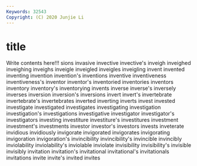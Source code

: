 ```yaml
---
Keywords: 32543
Copyright: (C) 2020 Junjie Li
---
```


# title

Write contents here!!!
sions 
invasive 
invective 
invective's 
inveigh 
inveighed 
inveighing 
inveighs 
inveigle 
inveigled
inveigles 
inveigling 
invent 
invented 
inventing 
invention 
invention's 
inventions 
inventive 
inventiveness
inventiveness's 
inventor 
inventor's 
inventoried 
inventories 
inventors 
inventory 
inventory's 
inventorying 
invents
inverse 
inverse's 
inversely 
inverses 
inversion 
inversion's 
inversions 
invert 
invert's 
invertebrate
invertebrate's 
invertebrates 
inverted 
inverting 
inverts 
invest 
invested 
investigate 
investigated 
investigates
investigating 
investigation 
investigation's 
investigations 
investigative 
investigator 
investigator's 
investigators 
investing 
investiture
investiture's 
investitures 
investment 
investment's 
investments 
investor 
investor's 
investors 
invests 
inveterate
invidious 
invidiously 
invigorate 
invigorated 
invigorates 
invigorating 
invigoration 
invigoration's 
invincibility 
invincibility's
invincible 
invincibly 
inviolability 
inviolability's 
inviolable 
inviolate 
invisibility 
invisibility's 
invisible 
invisibly
invitation 
invitation's 
invitational 
invitational's 
invitationals 
invitations 
invite 
invite's 
invited 
invites
